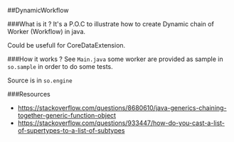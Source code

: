 ##DynamicWorkflow

###What is it ?
It's a P.O.C to illustrate how to create Dynamic chain of Worker (Workflow) in java.

Could be usefull for CoreDataExtension.

###How it works ?
See `Main.java` some worker are provided as sample in `so.sample` in order to do some tests.

Source is in `so.engine`

###Resources

   - https://stackoverflow.com/questions/8680610/java-generics-chaining-together-generic-function-object
   - https://stackoverflow.com/questions/933447/how-do-you-cast-a-list-of-supertypes-to-a-list-of-subtypes
